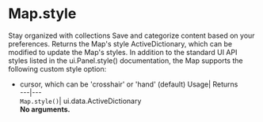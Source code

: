  
#  Map.style 
Stay organized with collections  Save and categorize content based on your preferences. 
Returns the Map's style ActiveDictionary, which can be modified to update the Map's styles. 
In addition to the standard UI API styles listed in the ui.Panel.style() documentation, the Map supports the following custom style option:
- cursor, which can be 'crosshair' or 'hand' (default)
Usage| Returns  
---|---  
`Map.style()`| ui.data.ActiveDictionary  
**No arguments.**
